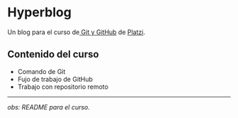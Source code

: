 # Hyperblog
Un blog  para el curso de[ Git y GitHub](https://platzi.com/clases/git-github/ " Git y GitHub") de [Platzi](https://platzi.com/ "Platzi").
## Contenido del curso
- Comando de Git
- Fujo de trabajo de GitHub
- Trabajo con repositorio remoto


------------
*obs: README para el curso.*

